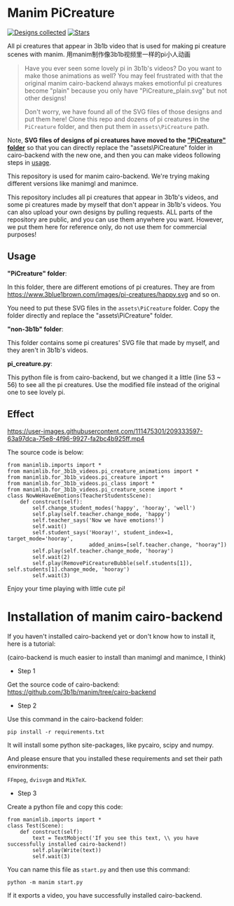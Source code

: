 # Manim PiCreature

[![Designs collected](https://img.shields.io/badge/Designs%20collected-48-brightgreen)](https://github.com/CaftBotti/manim_pi_creatures)
[![Stars](https://img.shields.io/github/stars/CaftBotti/manim_pi_creatures?style=social)](https://github.com/CaftBotti/manim_pi_creatures)

All pi creatures that appear in 3b1b video that is used for making pi creature scenes with manim. 用manim制作像3b1b视频里一样的pi小人动画

> Have you ever seen some lovely pi in 3b1b's videos? Do you want to make those animations as well? You may feel frustrated with that the original manim cairo-backend always makes emotionful pi creatures become "plain" because you only have "PiCreature_plain.svg" but not other designs! 
>
> Don't worry, we have found all of the SVG files of those designs and put them here! Clone this repo and dozens of pi creatures in the `PiCreature` folder, and then put them in `assets\PiCreature` path.

Note, **SVG files of designs of pi creatures have moved to the ["PiCreature" folder](https://github.com/CaftBotti/manim_pi_creatures/blob/main/PiCreature)** so that you can directly replace the "assets\PiCreature" folder in cairo-backend with the new one, and then you can make videos following steps in [usage](https://github.com/CaftBotti/manim_pi_creatures#usage).

This repository is used for manim cairo-backend. We're trying making different versions like manimgl and manimce.

This repository includes all pi creatures that appear in 3b1b's videos, and some pi creatures made by myself that don't appear in 3b1b's videos. You can also upload your own designs by pulling requests. ALL parts of the repository are public, and you can use them anywhere you want. However, we put them here for reference only, do not use them for commercial purposes!

## Usage

**"PiCreature" folder**:

In this folder, there are different emotions of pi creatures. They are from https://www.3blue1brown.com/images/pi-creatures/happy.svg and so on.

You need to put these SVG files in the `assets\PiCreature` folder. Copy the folder directly and replace the "assets\PiCreature" folder.

**"non-3b1b" folder**:

This folder contains some pi creatures' SVG file that made by myself, and they aren't in 3b1b's videos.

**pi_creature.py**:

This python file is from cairo-backend, but we changed it a little (line 53 ~ 56) to see all the pi creatures. Use the modified file instead of the original one to see lovely pi.

## Effect

https://user-images.githubusercontent.com/111475301/209333597-63a97dca-75e8-4f96-9927-fa2bc4b925ff.mp4

The source code is below:

```
from manimlib.imports import *
from manimlib.for_3b1b_videos.pi_creature_animations import *
from manimlib.for_3b1b_videos.pi_creature import *
from manimlib.for_3b1b_videos.pi_class import *
from manimlib.for_3b1b_videos.pi_creature_scene import *
class NowWeHaveEmotions(TeacherStudentsScene):
    def construct(self):
        self.change_student_modes('happy', 'hooray', 'well')
        self.play(self.teacher.change_mode, 'happy')
        self.teacher_says('Now we have emotions!')
        self.wait()
        self.student_says('Hooray!', student_index=1, target_mode='hooray',
                          added_anims=[self.teacher.change, "hooray"])
        self.play(self.teacher.change_mode, 'hooray')
        self.wait(2)
        self.play(RemovePiCreatureBubble(self.students[1]), self.students[1].change_mode, 'hooray')
        self.wait(3)
```

Enjoy your time playing with little cute pi!

# Installation of manim cairo-backend

If you haven't installed cairo-backend yet or don't know how to install it, here is a tutorial:

(cairo-backend is much easier to install than manimgl and manimce, I think)

+ Step 1

Get the source code of cairo-backend: https://github.com/3b1b/manim/tree/cairo-backend

+ Step 2

Use this command in the cairo-backend folder:

```
pip install -r requirements.txt
```

It will install some python site-packages, like pycairo, scipy and numpy.

And please ensure that you installed these requirements and set their path environments:

`FFmpeg`, `dvisvgm` and `MikTeX`.

+ Step 3

Create a python file and copy this code:

```
from manimlib.imports import *
class Test(Scene):
    def construct(self):
        text = TextMobject('If you see this text, \\ you have successfully installed cairo-backend!)
        self.play(Write(text))
        self.wait(3)
```

You can name this file as `start.py` and then use this command:

`python -m manim start.py`

If it exports a video, you have successfully installed cairo-backend.

